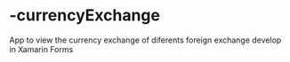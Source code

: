 # -currencyExchange
App to view the  currency exchange of diferents  foreign exchange develop in Xamarin Forms
